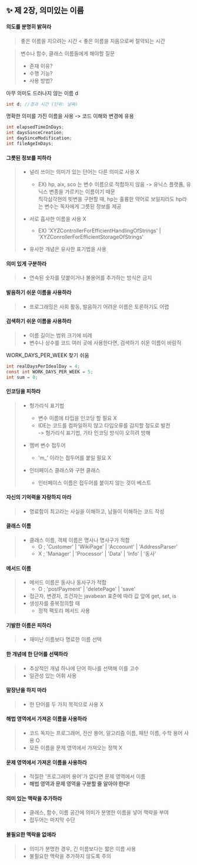 ✨ 제 2장, 의미있는 이름
----------------------

#### 의도를 분명히 밝혀라 
> 좋은 이름을 지으려는 시간 < 좋은 이름을 지음으로써 절약되는 시간 

> 변수나 함수, 클래스 이름들에게 해야할 질문 <br>
> * 존재 이유? <br>
> * 수행 기능? <br>
> * 사용 방법? <br>

아무 의미도 드러나지 않는 이름 d
~~~java
int d; //경과 시간 (단위: 날짜)
~~~

명확한 의미를 가진 이름을 사용 -> 코드 이해와 변경에 유용 
~~~java
int elapsedTimeInDays;
int daysSinceCreation;
int daySinceModification;
int fileAgeInDays;
~~~

#### 그릇된 정보를 피하라 
> * 널리 쓰이는 의미가 있는 단어는 다른 의미로 사용 X <br>
>   - EX) hp, aix, sco 는 변수 이름으로 적합하지 않음 -> 유닉스 플랫폼, 유닉스 변종을 가르키는 이름이기 때문 <br>
>     직각삼각현의 빗변을 구현할 때, hp는 훌륭한 약어로 보일지라도 hp라는 변수는 독자에게 그릇된 정보를 제공 
>
> * 서로 흡사한 이름을 사용 X
>   - EX) 'XYZControllerForEfficientHandlingOfStrings' | 'XYZConrollerForEfficientStorageOfStrings'
> * 유사한 개념은 유사한 표기법을 사용 

#### 의미 있게 구분하라 
> * 연속된 숫자를 덧붙이거나 불용어를 추가하는 방식은 금지 

#### 발음하기 쉬운 이름을 사용하라
> * 프로그래밍은 사회 활동, 발음하기 어려운 이름은 토론하기도 어렵 

#### 검색하기 쉬운 이름을 사용하라 
> * 이름 길이는 범위 크기에 비례 <br> 
> * 변수나 상수를 코드 여러 곳에 사용한다면, 검색하기 쉬운 이름이 바람직 <br>

WORK_DAYS_PER_WEEK 찾기 쉬움 
~~~java
int realDaysPerIdealDay = 4;
const int WORK_DAYS_PER_WEEK = 5;
int sum = 0;
~~~

#### 인코딩을 피하라 
> * 헝가리식 표기법 <br>
>   - 변수 이름에 타입을 인코딩 할 필요 X <br>
>   - IDE는 코드를 컴파일하지 않고 타입오류를 감지할 정도로 발전 <br>
>     -> 헝가리식 표기법, 기타 인코딩 방식이 오히려 방해 
>                                      
> * 멤버 변수 접두어 <br>
>   - 'm_' 이라는 접두어를 붙일 필요 X 
>  
> * 인터페이스 클래스와 구현 클래스 <br>
>   - 인터페이스 이름은 접두어를 붙이지 않는 것이 베스트 <br>

#### 자신의 기억력을 자랑하지 마라
> * 명료함이 최고라는 사실을 이해하고, 남들이 이해하는 코드 작성

#### 클래스 이름 
> * 클래스 이름, 객체 이름은 명사나 명사구가 적합 <br>
>   - O ; 'Customer' | 'WikiPage' | 'Accoount' | 'AddressParser' <br>
>   - X ; 'Manager' | 'Processor' | 'Data' | 'Info' | '동사' <br>

#### 메서드 이름
> * 메서드 이름은 동사나 동사구가 적합 <br>
>   - O ; 'postPayment' | 'deletePage' | 'save' <br>
> * 접근자, 변경자, 조건자는 javabean 표준에 따라 값 앞에 get, set, is <br>
> * 생성자를 중복정의할 때 <br>
>   - 정적 팩토리 메서드 사용 

#### 기발한 이름은 피하라
> * 재미난 이름보다 명료한 이름 선택

#### 한 개념에 한 단어를 선택하라 
> * 추상적인 개념 하나에 단어 하나를 선택해 이를 고수 <br>
> * 일관성 있는 어휘 사용 

#### 말장난을 하지 마라
> * 한 단어를 두 가지 목적으로 사용 X

#### 해법 영역에서 가져온 이름을 사용하라 
> * 코드 독자는 프로그래머, 전산 용어, 알고리즘 이름, 패턴 이름, 수학 용어 사용 O  <br>
> * 모든 이름을 문제 영역에서 가져오는 정책 X

#### 문제 영역에서 가져온 이름을 사용하라
> * 적절한 '프로그래머 용어'가 없다면 문제 영역에서 이름 <br>
> * __해법 영역과 문제 영역을 구분할 줄 알아야 한다!__

#### 의미 있는 맥락을 추가하라 
> * 클래스, 함수, 이름 공간에 의미가 분명한 이름을 넣어 맥락을 부여 <br>
> * 접두어는 마지막 수단 

#### 불필요한 맥락을 없애라
> * 의미가 분명한 경우, 긴 이름보다는 짧은 이름 사용 <br>
> * 불필요한 맥락을 추가하지 않도록 주의 


